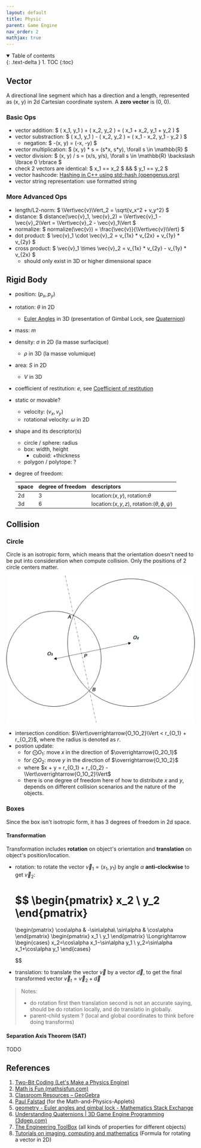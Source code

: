 ```yaml
---
layout: default
title: Physic
parent: Game Engine
nav_order: 2
mathjax: true
---
```

<details open markdown="block">
  <summary>
    Table of contents
  </summary>
  {: .text-delta }
1. TOC
{:toc}
</details>

## Vector

A directional line segment which has a direction and a length, represented as (x, y) in 2d Cartesian coordinate system.
A **zero vector** is (0, 0).

### Basic Ops

* vector addition: $ ( x_1, y_1 ) + ( x_2, y_2 ) = ( x_1 + x_2, y_1 + y_2 ) $
* vector substraction: $ ( x_1, y_1 ) - ( x_2, y_2 ) = ( x_1 - x_2, y_1 - y_2 ) $
  * negation: $ -(x, y) = (-x, -y) $
* vector multiplication: $ (x, y) \* s = (s\*x, s\*y), \forall s \in \mathbb{R} $
* vector division: $ (x, y) / s = (x/s, y/s), \forall s \in \mathbb{R} \backslash \lbrace 0 \rbrace $
* check 2 vectors are identical: $ x_1 == x_2 $ && $ y_1 == y_2 $
* vector hashcode: [Hashing in C++ using std::hash (opengenus.org)](https://iq.opengenus.org/std-hash-cpp/)
* vector string representation: use formatted string

### More Advanced Ops

* length/L2-norm: $ \Vert\vec{v}\Vert_2 = \sqrt{v_x^2 + v_y^2} $
* distance: $ distance(\vec{v}_1, \vec{v}_2) = \Vert\vec{v}_1 - \vec{v}_2\Vert = \Vert\vec{v}_2 - \vec{v}_1\Vert $
* normalize: $ normalize(\vec{v}) = \frac{\vec{v}}{\Vert\vec{v}\Vert} $
* dot product: $ \vec{v}\_1 \cdot \vec{v}\_2 = v_{1x} \* v_{2x} + v_{1y} \* v_{2y} $
* cross product: $ \vec{v}\_1 \times \vec{v}\_2 = v_{1x} \* v_{2y} - v_{1y} \* v_{2x} $
  * should only exist in 3D or higher dimensional space

## Rigid Body

* position: $(p_x, p_y)$
* rotation: $\theta$ in 2D

  * [Euler Angles](https://en.wikipedia.org/wiki/Euler_angles) in 3D (presentation of Gimbal Lock, see [Quaternion](https://en.wikipedia.org/wiki/Quaternion))
* mass: $m$
* density: $\sigma$ in 2D (la masse surfacique)

  * $\rho$ in 3D (la masse volumique)
* area: $S$ in 2D

  * $V$ in 3D
* coefficient of restitution: $e$, see [Coefficient of restitution](https://en.wikipedia.org/wiki/Coefficient_of_restitution)
* static or movable?

  * velocity: $(v_x, v_y)$
  * rotational velocity: $\omega$ in 2D
* shape and its descriptor(s)

  * circle / sphere: radius
  * box: width, height
    * cuboid: +thickness
  * polygon / polytope: ?
* degree of freedom:


  | space | degree of freedom | descriptors                                             |
  | ------- | ------------------- | --------------------------------------------------------- |
  | 2d    | 3                 | location:($x,y$), rotation:$\theta$                     |
  | 3d    | 6                 | location:($x, y, z$), rotation:($\theta, \phi, \psi$)  |

## Collision

### Circle

Circle is an isotropic form, which means that the orientation doesn't need to be put into consideration when compute collision.
Only the positions of 2 circle centers matter.

![image.png](./assets/image.png)

* intersection condition: $\Vert\overrightarrow{O_1O_2}\Vert < r_{O_1} + r_{O_2}$, where the radius is denoted as $r$.
* postion update:
  * for $\bigodot O_1$: move $x$ in the direction of $\overrightarrow{O_2O_1}$
  * for $\bigodot O_2$: move $y$ in the direction of $\overrightarrow{O_1O_2}$
  * where $x + y = r_{O_1} + r_{O_2} - \Vert\overrightarrow{O_1O_2}\Vert$
  * there is one degree of freedom here of how to distribute $x$ and $y$, depends on different collision scenarios and the nature of the objects.

### Boxes

Since the box isn't isotropic form, it has 3 degrees of freedom in 2d space.

#### Transformation

Transformation includes **rotation** on object's orientation and **translation** on object's position/location.

* rotation: to rotate the vector $\vec{v}_1 = (x_1, y_1)$ by angle $\alpha$ **anti-clockwise** to get $\vec{v}_2$:

  $$
  \begin{pmatrix} 
  x_2 \\ y_2
  \end{pmatrix} 
  = 
  \begin{pmatrix}
  \cos\alpha & -\sin\alpha\\
  \sin\alpha & \cos\alpha
  \end{pmatrix}
  \begin{pmatrix}
  x_1 \\ y_1 
  \end{pmatrix}
  \Longrightarrow
  \begin{cases}
  x_2=\cos\alpha x_1−\sin\alpha y_1 \\
  y_2=\sin\alpha x_1+\cos\alpha y_1
  \end{cases}

  $$
* translation: to translate the vector $\vec{v}$ by a vector $\vec{d}$, to get the final transformed vector $\vec{v}_t = \vec{v}_2 + \vec{d}$

> Notes:
>
> * do rotation first then translation second is not an accurate saying, should be do rotation locally, and do translatio in globally.
> * parent-child system ? (local and global coordinates to think before doing transforms)

#### Separation Axis Theorem (SAT)

TODO

## References

1. [Two-Bit Coding (Let's Make a Physics Engine)](https://youtube.com/playlist?list=PLSlpr6o9vURwq3oxVZSimY8iC-cdd3kIs)
2. [Math is Fun (mathsisfun.com)](https://www.mathsisfun.com/)
3. [Classroom Resources – GeoGebra](https://www.geogebra.org/materials)
4. [Paul Falstad](https://falstad.com/) (for the Math-and-Physics-Applets)
5. [geometry - Euler angles and gimbal lock - Mathematics Stack Exchange](https://math.stackexchange.com/questions/8980/euler-angles-and-gimbal-lock)
6. [Understanding Quaternions \| 3D Game Engine Programming (3dgep.com)](https://www.3dgep.com/understanding-quaternions/)
7. [The Engineering ToolBox](https://www.engineeringtoolbox.com/index.html) (all kinds of properties for different objects)
8. [Tutorials on imaging, computing and mathematics](https://matthew-brett.github.io/teaching/index.html) (Formula for rotating a vector in 2D)
